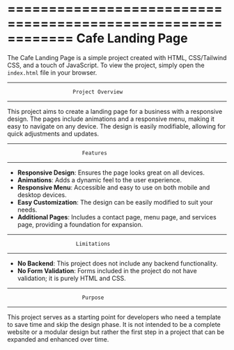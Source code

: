 ============================================================
                         Cafe Landing Page
============================================================

The Cafe Landing Page is a simple project created with HTML, 
CSS/Tailwind CSS, and a touch of JavaScript. To view the 
project, simply open the `index.html` file in your browser.

------------------------------------------------------------
                         Project Overview
------------------------------------------------------------

This project aims to create a landing page for a business 
with a responsive design. The pages include animations and 
a responsive menu, making it easy to navigate on any device. 
The design is easily modifiable, allowing for quick adjustments 
and updates.

------------------------------------------------------------
                            Features
------------------------------------------------------------

- **Responsive Design**: Ensures the page looks great on 
  all devices.
- **Animations**: Adds a dynamic feel to the user experience.
- **Responsive Menu**: Accessible and easy to use on both 
  mobile and desktop devices.
- **Easy Customization**: The design can be easily modified 
  to suit your needs.
- **Additional Pages**: Includes a contact page, menu page, 
  and services page, providing a foundation for expansion.

------------------------------------------------------------
                          Limitations
------------------------------------------------------------

- **No Backend**: This project does not include any backend 
  functionality.
- **No Form Validation**: Forms included in the project do 
  not have validation; it is purely HTML and CSS.

------------------------------------------------------------
                            Purpose
------------------------------------------------------------

This project serves as a starting point for developers who 
need a template to save time and skip the design phase. It 
is not intended to be a complete website or a modular design 
but rather the first step in a project that can be expanded 
and enhanced over time.